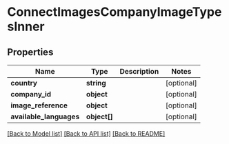 # ConnectImagesCompanyImageTypesInner

## Properties
Name | Type | Description | Notes
------------ | ------------- | ------------- | -------------
**country** | **string** |  | [optional] 
**company_id** | **object** |  | [optional] 
**image_reference** | **object** |  | [optional] 
**available_languages** | **object[]** |  | [optional] 

[[Back to Model list]](../../README.md#documentation-for-models) [[Back to API list]](../../README.md#documentation-for-api-endpoints) [[Back to README]](../../README.md)

